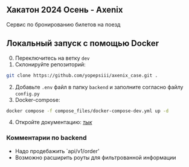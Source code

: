 ## Хакатон 2024 Осень - Axenix
Сервис по бронированию билетов на поезд  

## Локальный запуск с помощью Docker
0. Переключитесь на ветку `dev`
1. Склонируйте репозиторий:
```bash
git clone https://github.com/yopepsiii/axenix_case.git .
```
2. Добавьте `.env` файл в папку `backend` и заполните согласно файлу `config.py`
3. Docker-compose:
```bash
docker compose -f compose_files/docker-compose-dev.yml up -d
```
4. Откройте документацию: [*тык*](http://localhost/api/v1/docs)

### Комментарии по backend  
- Надо продебажить `api/v1/order'  
- Возможно расширить роуты для фильтрованной информации
